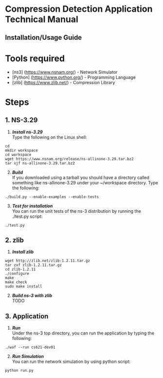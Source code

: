 # Compression Detection Application Technical Manual

## Installation/Usage Guide
# Tools required
* [ns3] (https://www.nsnam.org/) - Network Simulator
* [Python] (https://www.python.org/) - Programming Language
* [zlib] (https://www.zlib.net/) - Compression Library
  
# Steps
## 1. NS-3.29
1) ***Install ns-3.29***  
Type the following on the Linux shell:  
  
```cd```  
```mkdir workspace```  
```cd workspace```  
```wget https://www.nsnam.org/release/ns-allinone-3.29.tar.bz2```  
```tar xjf ns-allinone-3.29.tar.bz2```  
  
2) ***Build***  
If you downloaded using a tarball you should have a directory called something like ns-allinone-3.29 under your ~/workspace directory. Type the following:  
  
```./build.py --enable-examples --enable-tests```  
  
3) ***Test for installation***  
You can run the unit tests of the ns-3 distribution by running the ./test.py script:  
  
```./test.py```

## 2. zlib
1) ***Install zlib***  
  
```wget http://zlib.net/zlib-1.2.11.tar.gz```  
```tar zxf zlib-1.2.11.tar.gz```  
```cd zlib-1.2.11```  
```./configure```  
```make```  
```make check```  
```sudo make install```  
  
2) ***Build ns-3 with zlib***  
TODO  


## 3. Application 
1) ***Run***  
Under the ns-3 top directory, you can run the application by typing the following:
  
```./waf --run cs621-dev01```  
  
2) ***Run Simulation***  
You can run the network simulation by using python script:  
  
```python run.py```  
  
  

